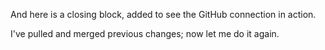 And here is a closing block, added to see the GitHub connection in action.

I've pulled and merged previous changes; now let me do it again.
